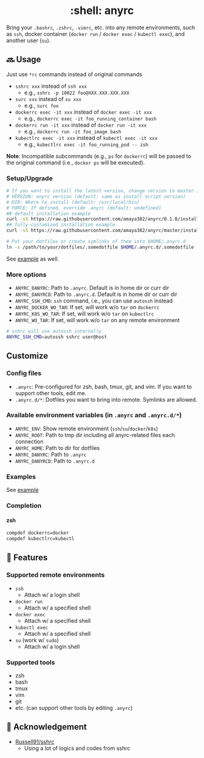 <h1 align="center">:shell: anyrc</h1>

Bring your `.bashrc`, `.zshrc`, `.vimrc`, etc. into any remote environments, such as `ssh`, docker container (`docker run` / `docker exec` / `kubectl exec`), and another user (`su`).


## :soon: Usage
Just use `*rc` commands instead of original commands

* `sshrc xxx` instead of `ssh xxx`
  * e.g., `sshrc -p 10022 foo@XXX.XXX.XXX.XXX`
* `surc xxx` instead of `su xxx`
  * e.g., `surc foo`
* `dockerrc exec -it xxx` instead of `docker exec -it xxx`
  * e.g., `dockerrc exec -it foo_running_container bash`
* `dockerrc run -it xxx` instead of `docker run -it xxx`
  * e.g., `dockerrc run -it foo_image bash`
* `kubectlrc exec -it xxx` instead of `kubectl exec -it xxx`
  * e.g., `kubectlrc exec -it foo_running_pod -- zsh`

**Note**: Incompatible subcommands (e.g., `ps` for `dockerrc`) will be passed to the original command (i.e., `docker ps` will be executed).


### Setup/Upgrade
```sh
# If you want to install the latest version, change version to master in the url and set VERSION
# VERSION: anyrc version (default: same as install script version)
# DIR: Where to install (default: /usr/local/bin)
# FORCE: If defined, override .anyrc (default: undefined)
## default installation example
curl -sS https://raw.githubusercontent.com/amaya382/anyrc/0.1.0/install.sh | bash
## fully-customized installation example
curl -sS https://raw.githubusercontent.com/amaya382/anyrc/master/install.sh | VERSION=master DIR=~/.local/bin FORCE=1 bash

# Put your dotfiles or create symlinks of them into $HOME/.anyrc.d
ln -s /path/to/your/dotfiles/.somedotfile $HOME/.anyrc.d/.somedotfile
```

See [example](./example) as well.


### More options
* `ANYRC_DANYRC`: Path to `.anyrc`. Default is in home dir or curr dir
* `ANYRC_DANYRCD`: Path to `.anyrc.d`. Default is in home dir or curr dir
* `ANYRC_SSH_CMD`: `ssh` command, i.e., you can use `autossh` instead
* `ANYRC_DOCKER_WO_TAR`: If set, will work w/o `tar` on `dockerrc`
* `ANYRC_K8S_WO_TAR`: If set, will work w/o `tar` on `kubectlrc`
* `ANYRC_WO_TAR`: If set, will work w/o `tar` on any remote environment

```sh
# sshrc will use autossh internally
ANYRC_SSH_CMD=autossh sshrc user@host
```


## Customize
### Config files
* `.anyrc`: Pre-configured for zsh, bash, tmux, git, and vim. If you want to support other tools, edit me.
* `.anyrc.d/*`: Dotfiles you want to bring into remote. Symlinks are allowed.

### Available environment variables (in `.anyrc` and `.anyrc.d/*`)
* `ANYRC_ENV`: Show remote environment (`ssh`/`su`/`docker`/`k8s`)
* `ANYRC_ROOT`: Path to tmp dir including all anyrc-related files each connection
* `ANYRC_HOME`: Path to dir for dotfiles
* `ANYRC_DANYRC`: Path to `.anyrc`
* `ANYRC_DANYRCD`: Path to `.anyrc.d`

### Examples
See [example](./example)

### Completion
#### zsh
```sh
compdef dockerrc=docker
compdef kubectlrc=kubectl
```


## :trident: Features
### Supported remote environments
* `ssh`
  * Attach w/ a login shell
* `docker run`
  * Attach w/ a specified shell
* `docker exec`
  * Attach w/ a specified shell
* `kubectl exec`
  * Attach w/ a specified shell
* `su` (work w/ `sudo`)
  * Attach w/ a login shell

### Supported tools
* zsh
* bash
* tmux
* vim
* git
* etc. (can support other tools by editing `.anyrc`)


## :bow: Acknowledgement
* [Russell91/sshrc](https://github.com/Russell91/sshrc)
  * Using a lot of logics and codes from sshrc
